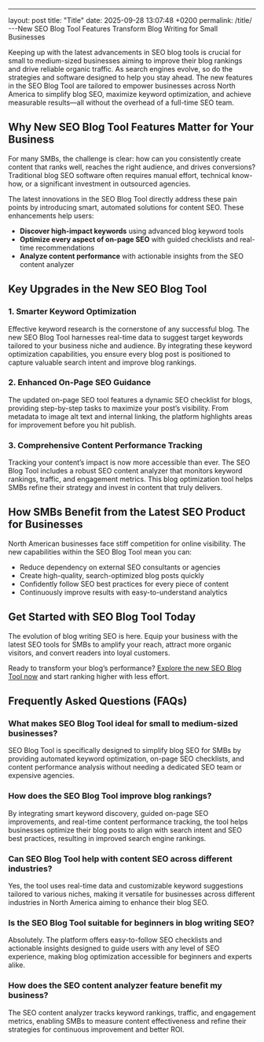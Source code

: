 ---
layout: post
title: "Title"
date: 2025-09-28 13:07:48 +0200
permalink: /title/
---New SEO Blog Tool Features Transform Blog Writing for Small Businesses

Keeping up with the latest advancements in SEO blog tools is crucial for small to medium-sized businesses aiming to improve their blog rankings and drive reliable organic traffic. As search engines evolve, so do the strategies and software designed to help you stay ahead. The new features in the SEO Blog Tool are tailored to empower businesses across North America to simplify blog SEO, maximize keyword optimization, and achieve measurable results—all without the overhead of a full-time SEO team.

## Why New SEO Blog Tool Features Matter for Your Business

For many SMBs, the challenge is clear: how can you consistently create content that ranks well, reaches the right audience, and drives conversions? Traditional blog SEO software often requires manual effort, technical know-how, or a significant investment in outsourced agencies.

The latest innovations in the SEO Blog Tool directly address these pain points by introducing smart, automated solutions for content SEO. These enhancements help users:

- **Discover high-impact keywords** using advanced blog keyword tools
- **Optimize every aspect of on-page SEO** with guided checklists and real-time recommendations
- **Analyze content performance** with actionable insights from the SEO content analyzer

## Key Upgrades in the New SEO Blog Tool

### 1. Smarter Keyword Optimization

Effective keyword research is the cornerstone of any successful blog. The new SEO Blog Tool harnesses real-time data to suggest target keywords tailored to your business niche and audience. By integrating these keyword optimization capabilities, you ensure every blog post is positioned to capture valuable search intent and improve blog rankings.

### 2. Enhanced On-Page SEO Guidance

The updated on-page SEO tool features a dynamic SEO checklist for blogs, providing step-by-step tasks to maximize your post’s visibility. From metadata to image alt text and internal linking, the platform highlights areas for improvement before you hit publish.

### 3. Comprehensive Content Performance Tracking

Tracking your content’s impact is now more accessible than ever. The SEO Blog Tool includes a robust SEO content analyzer that monitors keyword rankings, traffic, and engagement metrics. This blog optimization tool helps SMBs refine their strategy and invest in content that truly delivers.

## How SMBs Benefit from the Latest SEO Product for Businesses

North American businesses face stiff competition for online visibility. The new capabilities within the SEO Blog Tool mean you can:

- Reduce dependency on external SEO consultants or agencies
- Create high-quality, search-optimized blog posts quickly
- Confidently follow SEO best practices for every piece of content
- Continuously improve results with easy-to-understand analytics

## Get Started with SEO Blog Tool Today

The evolution of blog writing SEO is here. Equip your business with the latest SEO tools for SMBs to amplify your reach, attract more organic visitors, and convert readers into loyal customers.

Ready to transform your blog’s performance? [Explore the new SEO Blog Tool now](https://seoblogtool.com/) and start ranking higher with less effort.

## Frequently Asked Questions (FAQs)

### What makes SEO Blog Tool ideal for small to medium-sized businesses?

SEO Blog Tool is specifically designed to simplify blog SEO for SMBs by providing automated keyword optimization, on-page SEO checklists, and content performance analysis without needing a dedicated SEO team or expensive agencies.

### How does the SEO Blog Tool improve blog rankings?

By integrating smart keyword discovery, guided on-page SEO improvements, and real-time content performance tracking, the tool helps businesses optimize their blog posts to align with search intent and SEO best practices, resulting in improved search engine rankings.

### Can SEO Blog Tool help with content SEO across different industries?

Yes, the tool uses real-time data and customizable keyword suggestions tailored to various niches, making it versatile for businesses across different industries in North America aiming to enhance their blog SEO.

### Is the SEO Blog Tool suitable for beginners in blog writing SEO?

Absolutely. The platform offers easy-to-follow SEO checklists and actionable insights designed to guide users with any level of SEO experience, making blog optimization accessible for beginners and experts alike.

### How does the SEO content analyzer feature benefit my business?

The SEO content analyzer tracks keyword rankings, traffic, and engagement metrics, enabling SMBs to measure content effectiveness and refine their strategies for continuous improvement and better ROI.

<script type="application/ld+json">
{
  "@context": "https://schema.org",
  "@type": "BlogPosting",
  "headline": "New SEO Blog Tool Features Transform Blog Writing for Small Businesses",
  "description": "Discover how the latest features in SEO Blog Tool help small to medium-sized businesses improve blog SEO, maximize keyword optimization, and drive organic traffic with ease.",
  "url": "https://seoblogtool.com/",
  "author": {
    "@type": "Person",
    "name": "SEO Blog Tool"
  },
  "publisher": {
    "@type": "Person",
    "name": "SEO Blog Tool"
  },
  "mainEntityOfPage": {
    "@type": "WebPage",
    "@id": "https://seoblogtool.com/"
  },
  "datePublished": "2024-06-01",
  "dateModified": "2024-06-01",
  "inLanguage": "en-US"
}
</script>

<script type="application/ld+json">
{
  "@context": "https://schema.org",
  "@type": "FAQPage",
  "mainEntity": [
    {
      "@type": "Question",
      "name": "What makes SEO Blog Tool ideal for small to medium-sized businesses?",
      "acceptedAnswer": {
        "@type": "Answer",
        "text": "SEO Blog Tool is specifically designed to simplify blog SEO for SMBs by providing automated keyword optimization, on-page SEO checklists, and content performance analysis without needing a dedicated SEO team or expensive agencies."
      }
    },
    {
      "@type": "Question",
      "name": "How does the SEO Blog Tool improve blog rankings?",
      "acceptedAnswer": {
        "@type": "Answer",
        "text": "By integrating smart keyword discovery, guided on-page SEO improvements, and real-time content performance tracking, the tool helps businesses optimize their blog posts to align with search intent and SEO best practices, resulting in improved search engine rankings."
      }
    },
    {
      "@type": "Question",
      "name": "Can SEO Blog Tool help with content SEO across different industries?",
      "acceptedAnswer": {
        "@type": "Answer",
        "text": "Yes, the tool uses real-time data and customizable keyword suggestions tailored to various niches, making it versatile for businesses across different industries in North America aiming to enhance their blog SEO."
      }
    },
    {
      "@type": "Question",
      "name": "Is the SEO Blog Tool suitable for beginners in blog writing SEO?",
      "acceptedAnswer": {
        "@type": "Answer",
        "text": "Absolutely. The platform offers easy-to-follow SEO checklists and actionable insights designed to guide users with any level of SEO experience, making blog optimization accessible for beginners and experts alike."
      }
    },
    {
      "@type": "Question",
      "name": "How does the SEO content analyzer feature benefit my business?",
      "acceptedAnswer": {
        "@type": "Answer",
        "text": "The SEO content analyzer tracks keyword rankings, traffic, and engagement metrics, enabling SMBs to measure content effectiveness and refine their strategies for continuous improvement and better ROI."
      }
    }
  ]
}
</script>